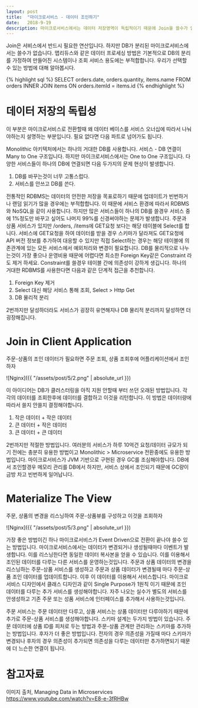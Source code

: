 ```yaml
---
layout: post
title:  "마이크로서비스 - 데이터 조인하기"
date:   2018-9-19
description: 마이크로서비스에서는 데이터 저장영역이 독립적이기 때문에 Join을 쓸수가 없습니다. 이를 해결하기 위한 방법이 두 가지 있습니다.
---
```

<p class="intro"><span class="dropcap">J</span>oin은 서비스에서 반드시 필요한 연산입니다. 하지만 DB가 분리된 마이크로서비스에서는 쓸수가 없습니다. 맵리듀스와 같은 데이터 프로세싱 방법은 기본적으로 DB의 분리를 가정하여 만들어진 시스템이나 조회 서비스 용도에는 부적합합니다. 우리가 선택할 수 있는 방법에 대해 알아봅시다.</p>
{% highlight sql %}
SELECT orders.date, orders.quantity, items.name FROM orders INNER JOIN items ON orders.itemId = items.id
{% endhighlight %}

# 데이터 저장의 독립성
이 부분은 마이크로서비스로 전환할때 왜 데이터 베이스를 서비스 오너십에 따라서 나눠야하는지 설명하는 부분입니다. 필요 없다면 다음 파트로 넘어가도 됩니다.

Monolithic 아키텍처에서는 하나의 거대한 DB를 사용합니다. 서비스 - DB 연결이 Many to One 구조입니다. 하지만 마이크로서비스에서는 One to One 구조입니다. 다양한 서비스들이 하나의 DB에 연결되면 다음 두가지의 문제 현상이 발생합니다.

1. DB를 바꾸는것이 너무 고통스럽다.
2. 서비스를 안쓰고 DB를 쓴다.

전통적인 RDBMS는 데이터의 안전한 저장을 목표로하기 때문에 업데이트가 빈번하거나 랜덤 읽기가 많을 경우에는 부적합합니다. 이 때문에 서비스 환경에 따라서 RDBMS와 NoSQL을 같이 사용합니다. 하지만 많은 서비스들이 하나의 DB를 쓸경우 서비스 중에 1%정도만 바꾸고 싶어도 나머지 99%를 신경써야하는 문제가 발생합니다. 주문과 상품 서비스가 있지만 /orders, /items에 GET요청 보다는 해당 테이블에 Select를 합니다. 서비스에 GET요청을 하여 데이터를 받을 경우 스키마가 달라져도 GET요청에 API 버전 정보를 추가하여 대응할 수 있지만 직접 Select하는 경우는 해당 테이블에 의존관계에 있는 모든 서비스에서 예외처리와 변경이 필요합니다. DB를 물리적으로 나누는것이 가장 좋으나 운영비용 때문에 어렵다면 최소한 Foreign Key같은 Constraint 라도 제거 하세요. Constraint를 쓸경우 테이블 간에 의존성이 강하게 생깁니다. 하나의 거대한 RDBMS를 사용한다면 다음과 같은 단계적 접근을 추천합니다.

1. Foreign Key 제거
2. Select 대신 해당 서비스 통해 조회, Select > Http Get
3. DB 물리적 분리

2번까지만 달성하더라도 서비스가 굉장히 유연해지나 DB 물리적 분리까지 달성하면 더 굉장해집니다.

# Join in Client Application
주문-상품의 조인 데이터가 필요하면 주문 조회, 상품 조회후에 어플리케이션에서 조인하자

![Nginx]({{ "/assets/post/5/2.png" | absolute_url }})

이 아이디어는 DB가 클러스터링을 아직 지원 안할때 부터 쓰던 오래된 방법입니다. 각각의 데이터를 조회한후에 데이터를 결합하고 이것을 리턴합니다. 이 방법은 데이터량에 따라서 쓸지 안쓸지 결정해야합니다.

1. 작은 데이터 + 작은 데이터
2. 큰 데이터 + 작은 데이터
3. 큰 데이터 + 큰 데이터

2번까지만 적절한 방법입니다. 여러분의 서비스가 하루 10억건 요청/데이터 규모가 되기 전에는 충분히 유용한 방법이고 Monolithic > Microservice 전환중에도 유용한 방법입니다. 마이크로서비스가 JVM 기반으로 구현된 경우 GC를 조심해야합니다. DB에서 조인할경우 메모리 관리를 DB에서 하지만, 서비스 상에서 조인되기 때문에 GC량이 금방 차고 빈번하게 일어납니다.

# Materialize The View
주문, 상품의 변경을 리스닝하여 주문-상품뷰를 구성하고 이것을 조회하자

![Nginx]({{ "/assets/post/5/3.png" | absolute_url }})

가장 좋은 방법이긴 하나 마이크로서비스가 Event Driven으로 전환이 끝나야 쓸수 있는 방법입니다. 마이크로서비스에서는 데이터가 변경되거나 생성될때마다 이벤트가 발생합니다. 이를 리스닝한다면 동일한 데이터 복사본을 얻을 수 있습니다. 이를 이용해서 조인된 데이터를 다루는 다른 서비스를 운영하는것입니다. 주문과 상품 데이터의 변경을 리스닝하는 주문-상품 서비스를 생성하고 주문과 상품 데이터가 변경될때 마다 주문-상품 조인 데이터를 업데이트합니다. 이후 이 데이터를 이용해서 서비스합니다. 마이크로서비스 디자인에서 클래스 디자인과 같이 Single Purpose가 1원칙 이기 때문에 조인 데이터를 다루는 추가 서비스를 생성해야합니다. 자주 나오는 실수가 별도의 서비스를 안생성하고 기존 주문 또는 성품 서비스에 인터페이스를 추가해서 사용하는것입니다.

주문 서비스는 주문 데이터만 다루고, 상품 서비스는 상품 데이터만 다루야하기 때문에 추가로 주문-상품 서비스를 생성해야합니다. 스키마 설계는 두가지 방법이 있습니다. 주문 데이터에 상품 ID를 피처로 두는 방법과 주문-상품 관계만 관리하는 스키마를 추가하는 방법입니다. 후자가 더 좋은 방법입니다. 전자의 경우 의존성을 가질때 마다 스키마가 변경되나 후자의 경우 의존성이 추가되면 의존성을 다루는 데이터만 추가하면되기 때문에 더 느슨한 연결이 됩니다.

# 참고자료

이미지 출처, Managing Data in Microservices <https://www.youtube.com/watch?v=E8-e-3fRHBw>
